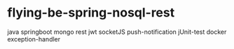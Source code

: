 # flying-be-spring-nosql-rest
java springboot mongo rest jwt socketJS push-notification jUnit-test docker exception-handler
